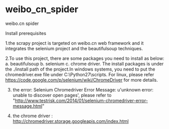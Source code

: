 weibo_cn_spider
===============

weibo.cn spider

Install prerequisites

1.the scrapy project is targeted on weibo.cn web framework and it integrates the selenium project and the beautifulsoup techniques.

2.To use this project, there are some packages you need to install as below:
	a. beautifulsoup
	b. selenium
	c. chrome driver. The install packages is under the ./install path of the project.In windows systems, you need to put the chromedriver.exe file under C:\Python27\scripts. For linux, please refer https://code.google.com/p/selenium/wiki/ChromeDriver for more details. 
	
3. the error: Selenium Chromedriver Error Message: u'unknown error: unable to discover open pages', please refer to "http://www.testrisk.com/2014/01/selenium-chromedriver-error-message.html"

4. the chrome driver : http://chromedriver.storage.googleapis.com/index.html
